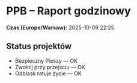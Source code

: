 # PPB – Raport godzinowy
**Czas (Europe/Warsaw):** 2025-10-09 22:25

## Status projektów
- Bezpieczny Pieszy — OK
- Zwolnij przy przejściu — OK
- Odblask ratuje życie — OK

